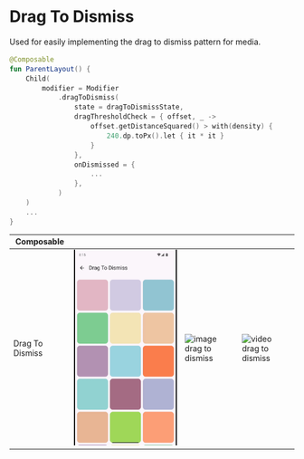 # Drag To Dismiss

Used for easily implementing the drag to dismiss pattern for media.

```kotlin
@Composable
fun ParentLayout() {
    Child(
        modifier = Modifier
            .dragToDismiss(
                state = dragToDismissState,
                dragThresholdCheck = { offset, _ ->
                    offset.getDistanceSquared() > with(density) {
                        240.dp.toPx().let { it * it }
                    }
                },
                onDismissed = {
                    ...
                },
            )
    )
    ...
}
```

| Composable      |                                                                 |                                                                      |                                                                      |
|-----------------|-----------------------------------------------------------------|----------------------------------------------------------------------|----------------------------------------------------------------------|
| Drag To Dismiss | ![color drag to dismiss](../../images/drag_to_dismiss_crop.gif) | ![image drag to dismiss](../../images/drag_to_dismiss_app_image.gif) | ![video drag to dismiss](../../images/drag_to_dismiss_app_video.gif) |
